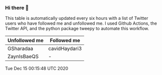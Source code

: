 ### Hi there 👋

This table is automatically updated every six hours with a list of Twitter users who have followed me and unfollowed me. I used Github Actions, the Twitter API, and the python package tweepy to automate this workflow.

| Unfollowed me |  Followed me |
| --- | --- |
|GSharadaa|cavidHaydari3|
|ZaynIsBaeQS|-|
Tue Dec 15 00:15:48 UTC 2020
